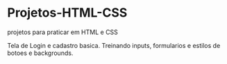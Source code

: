 # Projetos-HTML-CSS
projetos para praticar em HTML e CSS


Tela de Login e cadastro basica. 
Treinando inputs, formularios e estilos de botoes e backgrounds.


